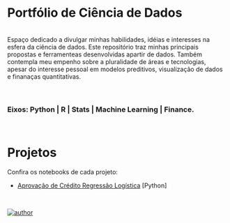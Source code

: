# Portfólio de Ciência de Dados
 
<br>
Espaço dedicado a divulgar minhas habilidades, idéias e interesses na esfera da ciência de dados. Este repositório traz minhas principais propostas e ferramenteas desenvolvidas apartir de dados. Também contempla meu empenho sobre a pluralidade de áreas e tecnologias, apesar do interesse pessoal em modelos preditivos, visualização de dados e finanaças quantitativas.

<br>
<br>
<br>

### **Eixos:** Python | R | Stats | Machine Learning | Finance.

<br>

# Projetos
Confira os notebooks de cada projeto:
- [Aprovação de Crédito Regressão Logística](https://github.com/carmosilva-vinicius/portfolio/blob/main/Aprovacao_de_credito/CreditApproval.ipynb) [Python]

<br>

[![author](https://img.shields.io/badge/author-Vinícius_Henrique-red.svg)](https://www.linkedin.com/in/viniciussilva0/)

